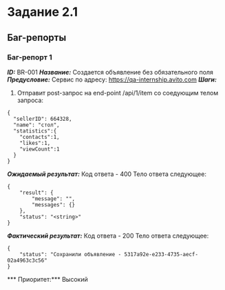 # Задание 2.1

## Баг-репорты

### Баг-репорт 1
***ID:*** BR-001
***Название:***  Создается объявление без обязательного поля
***Предусловие:*** Сервис по адресу: https://qa-internship.avito.com
***Шаги:***
1. Отправит post-запрос на end-point /api/1/item со соедующим телом запроса:
```
{
  "sellerID": 664328,
  "name": "стол",
  "statistics":{
    "contacts":1,
    "likes":1,
    "viewCount":1
  }
}
```
***Ожидаемый результат:*** 
Код ответа - 400
Тело ответа следующее:
```
{
    "result": {
        "message": "",
        "messages": {}
    },
    "status": "<string>"
}
```
***Фактический результат:*** 
Код ответа - 200
Тело ответа следующее:
```
{
    "status": "Сохранили объявление - 5317a92e-e233-4735-aecf-02a4963c3c56"
}
```
*** Приоритет:*** Высокий